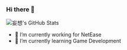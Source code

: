 ### Hi there 👋

![妄想's GitHub Stats](https://github-readme-stats.vercel.app/api?username=leo6033&show_icons=true&theme=radical)



- 🔭 I’m currently working for NetEase
- 🌱 I’m currently learning Game Development

<!--
**leo6033/leo6033** is a ✨ _special_ ✨ repository because its `README.md` (this file) appears on your GitHub profile.

Here are some ideas to get you started:

- 🔭 I’m currently working on ...
- 🌱 I’m currently learning ...
- 👯 I’m looking to collaborate on ...
- 🤔 I’m looking for help with ...
- 💬 Ask me about ...
- 📫 How to reach me: ...
- 😄 Pronouns: ...
- ⚡ Fun fact: ...
-->
